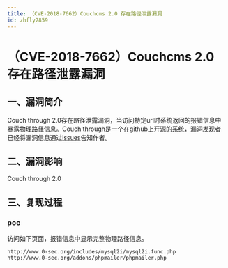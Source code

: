 ```yaml
---
title: （CVE-2018-7662）Couchcms 2.0 存在路径泄露漏洞
id: zhfly2859
---
```


# （CVE-2018-7662）Couchcms 2.0 存在路径泄露漏洞

## 一、漏洞简介

Couch through 2.0存在路径泄露漏洞，当访问特定url时系统返回的报错信息中暴露物理路径信息。Couch through是一个在github上开源的系统，漏洞发现者已经将漏洞信息通过[issues](https://github.com/CouchCMS/CouchCMS/issues/46)告知作者。

## 二、漏洞影响

Couch through 2.0

## 三、复现过程

### poc

访问如下页面，报错信息中显示完整物理路径信息。

```
http://www.0-sec.org/includes/mysql2i/mysql2i.func.php
http://www.0-sec.org/addons/phpmailer/phpmailer.php 
```